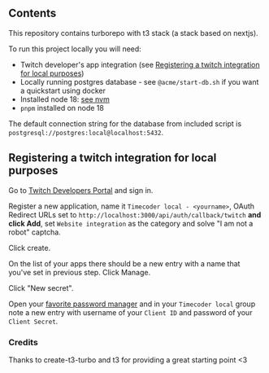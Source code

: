 ## Contents

This repository contains turborepo with t3 stack (a stack based on nextjs).

To run this project locally you will need:

- Twitch developer's app integration (see [Registering a twitch integration for local purposes](#registering-a-twitch-integration-for-local-purposes))
- Locally running postgres database - see `@acme/start-db.sh` if you want a quickstart using docker
- Installed node 18: [see nvm](https://github.com/nvm-sh/nvm)
- `pnpm` installed on node 18

The default connection string for the database from included script is `postgresql://postgres:local@localhost:5432`.

## Registering a twitch integration for local purposes

Go to [Twitch Developers Portal](https://dev.twitch.tv/console) and sign in.

Register a new application, name it `Timecoder local - <yourname>`, OAuth Redirect URLs set to `http://localhost:3000/api/auth/callback/twitch` **and click Add**, set `Website integration` as the category and solve "I am not a robot" captcha.

Click create.

On the list of your apps there should be a new entry with a name that you've set in previous step. Click Manage.

Click "New secret".

Open your [favorite password manager](https://keepassxc.org/) and in your `Timecoder local` group note a new entry with username of your `Client ID` and password of your `Client Secret`.

### Credits

Thanks to create-t3-turbo and t3 for providing a great starting point <3
